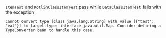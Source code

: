 `ItemTest` and `KotlinClassItemTest` pass while `DataClassItemTest` fails with the exception 
```
Cannot convert type [class java.lang.String] with value [{"test": "val"}] to target type: interface java.util.Map. Consider defining a TypeConverter bean to handle this case.
```
